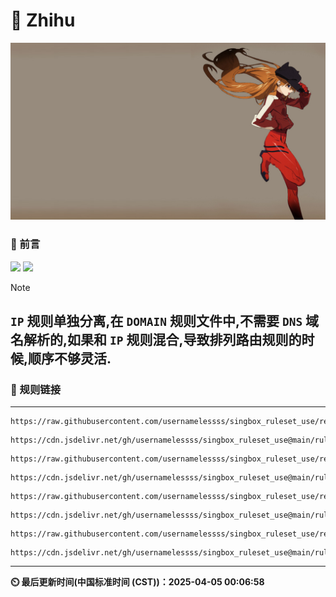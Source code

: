 
# 🧸 Zhihu
![](https://raw.githubusercontent.com/usernamelessss/picture-bed/main/images/202504042256831.jpg)
### 📣 前言
![](https://shields.io/badge/-移除重复规则-ff69b4) ![](https://shields.io/badge/-IP&nbsp;规则单独存放不与&nbsp;DOMAIN&nbsp;等混合-green)
> [!NOTE]
**`IP` 规则单独分离,在 `DOMAIN` 规则文件中,不需要 `DNS` 域名解析的,如果和 `IP` 规则混合,导致排列路由规则的时候,顺序不够灵活.**
---

###  🔗 规则链接
---

```url
https://raw.githubusercontent.com/usernamelessss/singbox_ruleset_use/refs/heads/main/rule/Zhihu/Zhihu_IP.json
```

```url
https://cdn.jsdelivr.net/gh/usernamelessss/singbox_ruleset_use@main/rule/Zhihu/Zhihu_IP.json
```

```url
https://raw.githubusercontent.com/usernamelessss/singbox_ruleset_use/refs/heads/main/rule/Zhihu/Zhihu_IP.srs
```

```url
https://cdn.jsdelivr.net/gh/usernamelessss/singbox_ruleset_use@main/rule/Zhihu/Zhihu_IP.srs
```

```url
https://raw.githubusercontent.com/usernamelessss/singbox_ruleset_use/refs/heads/main/rule/Zhihu/Zhihu_No_IP.json
```

```url
https://cdn.jsdelivr.net/gh/usernamelessss/singbox_ruleset_use@main/rule/Zhihu/Zhihu_No_IP.json
```

```url
https://raw.githubusercontent.com/usernamelessss/singbox_ruleset_use/refs/heads/main/rule/Zhihu/Zhihu_No_IP.srs
```

```url
https://cdn.jsdelivr.net/gh/usernamelessss/singbox_ruleset_use@main/rule/Zhihu/Zhihu_No_IP.srs
```

---
**⏲️ 最后更新时间(中国标准时间 (CST))：2025-04-05 00:06:58**